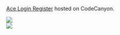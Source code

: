[Ace Login Register](http://codecanyon.net/item/joomla-login-register-slider-module/1645693) hosted on CodeCanyon.

<div class="row">
	<div class="medium-6 columns">
		<img src="https://0.s3.envato.com/files/21156331/alrEnvato1/2.JPG">
	</div>
	<div class="medium-6 columns">
		<img src="https://0.s3.envato.com/files/21156331/alrEnvato1/1.jpg">
	</div>
</div>
